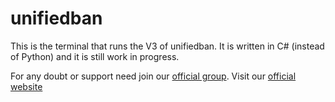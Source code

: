 # unifiedban

This is the terminal that runs the V3 of unifiedban. It is written in C# (instead of Python) and it is still work in progress.

For any doubt or support need join our [official group](https://t.me/unifiedban_group).
Visit our [official website](https://github.com/unified-ban)
